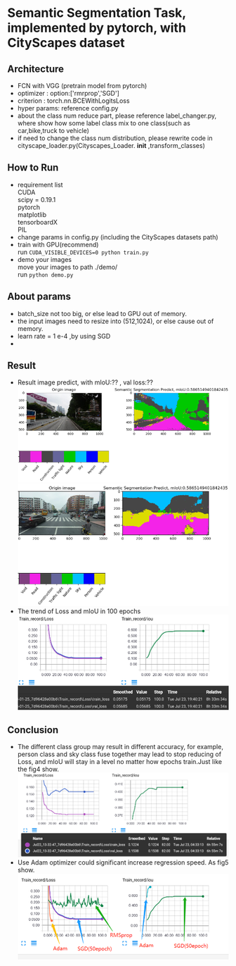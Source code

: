 # Semantic Segmentation Task, implemented by pytorch, with CityScapes dataset
## Architecture
* FCN with VGG (pretrain model from pytorch)
* optimizer : option:['rmrprop','SGD']
* criterion : torch.nn.BCEWithLogitsLoss
* hyper params: reference config.py
* about the class num reduce part, please reference label_changer.py, where show how some label class mix to one class(such as car,bike,truck to vehicle)
* if need to change the class num distribution, please rewrite code in cityscape_loader.py(Cityscapes_Loader. __init__ ,transform_classes)
## How to Run
* requirement list   
 CUDA    
 scipy = 0.19.1    
 pytorch  
 matplotlib  
 tensorboardX  
 PIL  
* change params in config.py (including the CityScapes datasets path)
* train with GPU(recommend)  
run `CUDA_VISIBLE_DEVICES=0 python train.py`
* demo your images   
move your images to path ./demo/   
run `python demo.py`  
## About params
* batch_size not too big, or else lead to GPU out of memory.
* the input images need to resize into (512,1024), or else cause out of memory.
* learn rate = 1 e-4 ,by using SGD
* 
## Result
* Result image predict, with mIoU:?? , val loss:??  
![score1.png](https://github.com/hikaruzzz/instance-semantic-segmentation-pytorch/blob/master/score/score1.png)  
![score2.png](https://github.com/hikaruzzz/instance-semantic-segmentation-pytorch/blob/master/score/score2.png)
* The trend of Loss and mIoU in 100 epochs  
![loss1.png](https://github.com/hikaruzzz/instance-semantic-segmentation-pytorch/blob/master/score/loss1.png)
## Conclusion
* The different class group may result in different accuracy, for example, person class and sky class fuse together may lead to stop reducing of Loss, and mIoU will stay in a level no matter how epochs train.Just like the fig4 show.  
![stoploss1.png](https://github.com/hikaruzzz/instance-semantic-segmentation-pytorch/blob/master/score/stoploss1.png)
* Use Adam optimizer could significant increase regression speed. As fig5 show.
![adamoptimizer1.png](https://github.com/hikaruzzz/instance-semantic-segmentation-pytorch/blob/master/score/adamoptimizer1.png)

